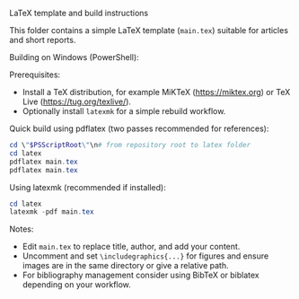 LaTeX template and build instructions

This folder contains a simple LaTeX template (`main.tex`) suitable for articles and short reports.

Building on Windows (PowerShell):

Prerequisites:
- Install a TeX distribution, for example MiKTeX (https://miktex.org) or TeX Live (https://tug.org/texlive/).
- Optionally install `latexmk` for a simple rebuild workflow.

Quick build using pdflatex (two passes recommended for references):

```powershell
cd \"$PSScriptRoot\"\n# from repository root to latex folder
cd latex
pdflatex main.tex
pdflatex main.tex
```

Using latexmk (recommended if installed):

```powershell
cd latex
latexmk -pdf main.tex
```

Notes:
- Edit `main.tex` to replace title, author, and add your content.
- Uncomment and set `\includegraphics{...}` for figures and ensure images are in the same directory or give a relative path.
- For bibliography management consider using BibTeX or biblatex depending on your workflow.
